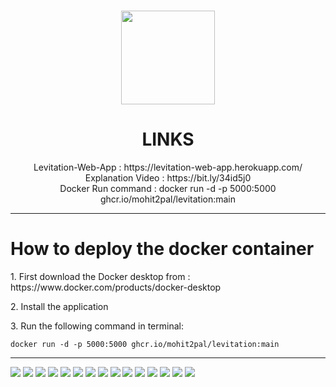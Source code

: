 <div align="center">
    <h1 align='center'>
        <img src="/pdf_img/logofinal.png" height="150" />
        </h2>
</div>
<div align="center">
    <h1>LINKS</h1>
    Levitation-Web-App : https://levitation-web-app.herokuapp.com/
    <br>
    Explanation Video : https://bit.ly/34id5j0
    <br>
    Docker Run command : docker run -d -p 5000:5000 ghcr.io/mohit2pal/levitation:main
</div>



<hr>
<h1>How to deploy the docker container</h1>
<p> 1. First download the Docker desktop from : https://www.docker.com/products/docker-desktop</p>
<p> 2. Install the application</p>
<p> 3. Run the following command in terminal: </p>

```
docker run -d -p 5000:5000 ghcr.io/mohit2pal/levitation:main
```
<hr>
<img src="/pdf_img/1.png">
<img src="/pdf_img/2.png">
<img src="/pdf_img/3.png">
<img src="/pdf_img/4.png">
<img src="/pdf_img/5.png">
<img src="/pdf_img/6.png">
<img src="/pdf_img/7.png">
<img src="/pdf_img/8.png">
<img src="/pdf_img/9.png">
<img src="/pdf_img/10.png">
<img src="/pdf_img/11.png">
<img src="/pdf_img/12.png">
<img src="/pdf_img/13.png">
<img src="/pdf_img/17.png">
<img src="/pdf_img/14.png">
